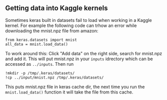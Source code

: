 ## Getting data into Kaggle kernels
Sometimes keras built in datasets fail to load when working in a Kaggle kernel. 
For example the following code can trhow an error while downloading the mnist.npz file from amazon:
```
from keras.datasets import mnist
all_data = mnist.load_data()
```

To work around this:
Click "Add data" on the right side, search for mnist.npz and add it. This will put mnist.npz in your `inputs` idrectory which can be accessed as `../inputs`.
Then run
 ```
 !mkdir -p /tmp/.keras/datasets/
 !cp ../input/mnist.npz /tmp/.keras/datasets/
 ```
This puts mnist.npz file in keras cache dir, the next time you run the `mnist.load_data()` function it will take the file from this cache.
 
